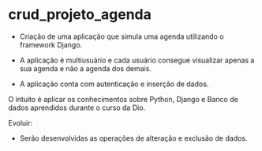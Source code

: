 # crud_projeto_agenda

- Criação de uma aplicação que simula uma agenda utilizando o framework Django.

- A aplicação é multiusuário e cada usuário consegue visualizar apenas a sua agenda e não a agenda dos demais.

- A aplicação conta com autenticação e inserção de dados.

O intuito é aplicar os conhecimentos sobre Python, Django e Banco de dados aprendidos durante o curso da Dio.

Evoluir:

- Serão desenvolvidas as operações de alteração e exclusão de dados.
